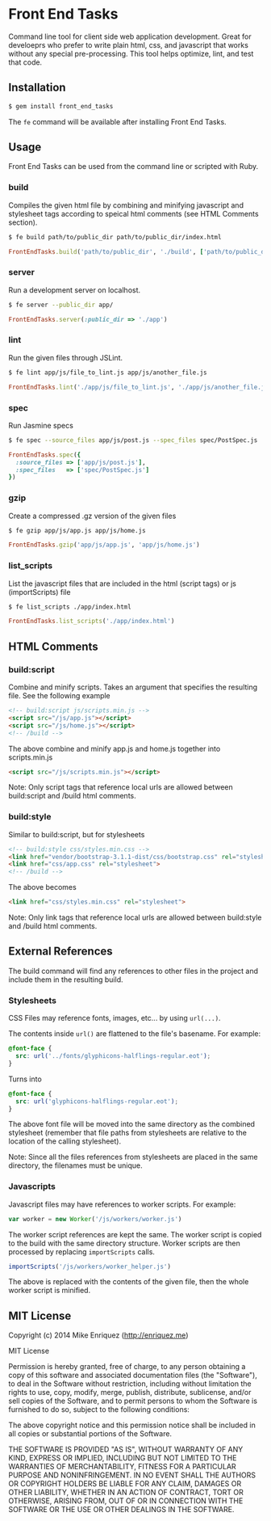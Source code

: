# Front End Tasks

Command line tool for client side web application development. Great for develoeprs who prefer to write plain html, css, and javascript that works without any special pre-processing. This tool helps optimize, lint, and test that code.

## Installation

```bash
$ gem install front_end_tasks
```

The `fe` command will be available after installing Front End Tasks.

## Usage

Front End Tasks can be used from the command line or scripted with Ruby.

### build

Compiles the given html file by combining and minifying javascript and stylesheet tags according to speical html comments (see HTML Comments section).

```bash
$ fe build path/to/public_dir path/to/public_dir/index.html
```

```ruby
FrontEndTasks.build('path/to/public_dir', './build', ['path/to/public_dir/index.html'])
```

### server

Run a development server on localhost.

```bash
$ fe server --public_dir app/
```

```ruby
FrontEndTasks.server(:public_dir => './app')
```

### lint

Run the given files through JSLint.

```bash
$ fe lint app/js/file_to_lint.js app/js/another_file.js
```

```ruby
FrontEndTasks.lint('./app/js/file_to_lint.js', './app/js/another_file.js')
```

### spec

Run Jasmine specs

```bash
$ fe spec --source_files app/js/post.js --spec_files spec/PostSpec.js
```

```ruby
FrontEndTasks.spec({
  :source_files => ['app/js/post.js'],
  :spec_files   => ['spec/PostSpec.js']
})
```

### gzip

Create a compressed .gz version of the given files

```bash
$ fe gzip app/js/app.js app/js/home.js
```

```ruby
FrontEndTasks.gzip('app/js/app.js', 'app/js/home.js')
```

### list_scripts

List the javascript files that are included in the html (script tags) or js (importScripts) file

```bash
$ fe list_scripts ./app/index.html
```

```ruby
FrontEndTasks.list_scripts('./app/index.html')
```

## HTML Comments

### build:script

Combine and minify scripts. Takes an argument that specifies the resulting file. See the following example

```html
<!-- build:script js/scripts.min.js -->
<script src="/js/app.js"></script>
<script src="/js/home.js"></script>
<!-- /build -->
```

The above combine and minify app.js and home.js together into scripts.min.js

```html
<script src="/js/scripts.min.js"></script>
```

Note: Only script tags that reference local urls are allowed between build:script and /build html comments.

### build:style

Similar to build:script, but for stylesheets

```html
<!-- build:style css/styles.min.css -->
<link href="vendor/bootstrap-3.1.1-dist/css/bootstrap.css" rel="stylesheet">
<link href="css/app.css" rel="stylesheet">
<!-- /build -->
```

The above becomes

```html
<link href="css/styles.min.css" rel="stylesheet">
```

Note: Only link tags that reference local urls are allowed between build:style and /build html comments.

## External References

The build command will find any references to other files in the project and include them in the resulting build.

### Stylesheets

CSS Files may reference fonts, images, etc... by using `url(...)`.

The contents inside `url()` are flattened to the file's basename. For example:

```css
@font-face {
  src: url('../fonts/glyphicons-halflings-regular.eot');
}
```

Turns into

```css
@font-face {
  src: url('glyphicons-halflings-regular.eot');
}
```

The above font file will be moved into the same directory as the combined stylesheet (remember that file paths from stylesheets are relative to the location of the calling stylesheet).

Note: Since all the files references from stylesheets are placed in the same directory, the filenames must be unique.

### Javascripts

Javascript files may have references to worker scripts. For example:

```js
var worker = new Worker('/js/workers/worker.js')
```

The worker script references are kept the same. The worker script is copied to the build with the same directory structure. Worker scripts are then processed by replacing `importScripts` calls.

```js
importScripts('/js/workers/worker_helper.js')
```

The above is replaced with the contents of the given file, then the whole worker script is minified.

## MIT License

Copyright (c) 2014 Mike Enriquez (http://enriquez.me)

MIT License

Permission is hereby granted, free of charge, to any person obtaining
a copy of this software and associated documentation files (the
"Software"), to deal in the Software without restriction, including
without limitation the rights to use, copy, modify, merge, publish,
distribute, sublicense, and/or sell copies of the Software, and to
permit persons to whom the Software is furnished to do so, subject to
the following conditions:

The above copyright notice and this permission notice shall be
included in all copies or substantial portions of the Software.

THE SOFTWARE IS PROVIDED "AS IS", WITHOUT WARRANTY OF ANY KIND,
EXPRESS OR IMPLIED, INCLUDING BUT NOT LIMITED TO THE WARRANTIES OF
MERCHANTABILITY, FITNESS FOR A PARTICULAR PURPOSE AND
NONINFRINGEMENT. IN NO EVENT SHALL THE AUTHORS OR COPYRIGHT HOLDERS BE
LIABLE FOR ANY CLAIM, DAMAGES OR OTHER LIABILITY, WHETHER IN AN ACTION
OF CONTRACT, TORT OR OTHERWISE, ARISING FROM, OUT OF OR IN CONNECTION
WITH THE SOFTWARE OR THE USE OR OTHER DEALINGS IN THE SOFTWARE.
